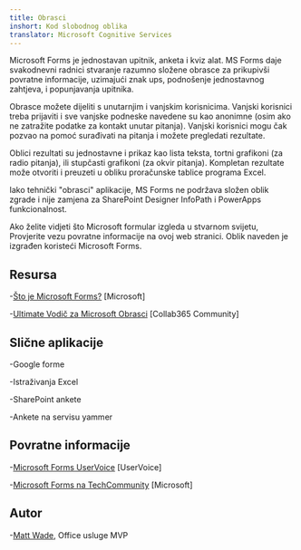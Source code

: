 ```yaml
---
title: Obrasci
inshort: Kod slobodnog oblika
translator: Microsoft Cognitive Services
---
```


Microsoft Forms je jednostavan upitnik, anketa i kviz alat. MS Forms daje
svakodnevni radnici stvaranje razumno složene obrasce za
prikupivši povratne informacije, uzimajući znak ups, podnošenje jednostavnog zahtjeva, i
popunjavanja upitnika.

Obrasce možete dijeliti s unutarnjim i vanjskim korisnicima. Vanjski korisnici
treba prijaviti i sve vanjske podneske navedene su kao anonimne
(osim ako ne zatražite podatke za kontakt unutar pitanja).
Vanjski korisnici mogu čak pozvao na pomoć surađivati na pitanja i
možete pregledati rezultate.

Oblici rezultati su jednostavne i prikaz kao lista teksta, tortni grafikoni (za
radio pitanja), ili stupčasti grafikoni (za okvir pitanja). Kompletan
rezultate može otvoriti i preuzeti u obliku proračunske tablice programa Excel.

Iako tehnički "obrasci" aplikacije, MS Forms ne podržava
složen oblik zgrade i nije zamjena za SharePoint Designer
InfoPath i PowerApps funkcionalnost.

Ako želite vidjeti što Microsoft formular izgleda u stvarnom svijetu,
Provjerite vezu povratne informacije na ovoj web stranici. Oblik naveden je izgrađen
koristeći Microsoft Forms.

Resursa
---------

-[Što je Microsoft Forms?](https://support.office.com/en-us/forms)
    \[Microsoft\]

-[Ultimate Vodič za Microsoft
    Obrasci](https://collab365.community/ultimate-guide-microsoft-forms/)
    \[Collab365 Community\]

Slične aplikacije
------------

-Google forme

-Istraživanja Excel

-SharePoint ankete

-Ankete na servisu yammer

Povratne informacije
---------

-[Microsoft Forms UserVoice](https://microsoftforms.uservoice.com/forums/386451-welcome-to-microsoft-forms-suggestion-box)
    \[UserVoice\]

-[Microsoft Forms na TechCommunity](https://techcommunity.microsoft.com/t5/Microsoft-Forms/ct-p/MicrosoftForms)
    \[Microsoft\]

Autor
---------

-[Matt Wade](https://www.linkedin.com/in/thatmattwade/), Office usluge MVP


